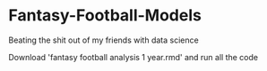# Fantasy-Football-Models
Beating the shit out of my friends with data science


Download 'fantasy football analysis 1 year.rmd' and run all the code
